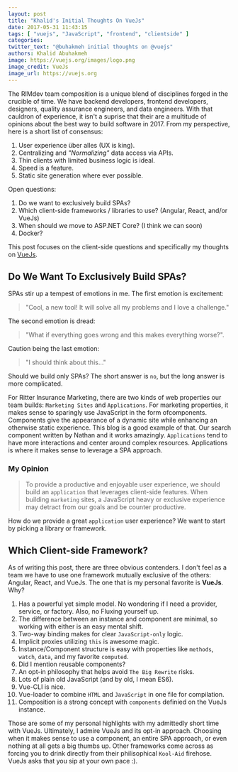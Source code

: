 ```yaml
---
layout: post
title: "Khalid's Initial Thoughts On VueJs"
date: 2017-05-31 11:43:15
tags: [ "vuejs", "JavaScript", "frontend", "clientside" ]
categories:
twitter_text: "@buhakmeh initial thoughts on @vuejs"
authors: Khalid Abuhakmeh
image: https://vuejs.org/images/logo.png
image_credit: VueJs
image_url: https://vuejs.org
---
```


The RIMdev team composition is a unique blend of disciplines forged in the crucible of time. We have backend developers, frontend developers, designers, quality assurance engineers, and data engineers. With that cauldron of experience, it isn't a suprise that their are a multitude of opinions about the best way to build software in 2017. From my perspective, here is a short list of consensus:

1. User experience über alles (UX is king).
1. Centralizing and *"Normalizing"* data access via APIs.
1. Thin clients with limited business logic is ideal.
1. Speed is a feature.
1. Static site generation where ever possible.

Open questions:

1. Do we want to exclusively build SPAs?
1. Which client-side frameworks / libraries to use? (Angular, React, and/or VueJs)
1. When should we move to ASP.NET Core? (I think we can soon)
1. Docker?

This post focuses on the client-side questions and specifically my thoughts on [VueJs](https://vuejs.org). 

## Do We Want To Exclusively Build SPAs?

SPAs stir up a tempest of emotions in me. The first emotion is excitement:

>  "Cool, a new tool! It will solve all my problems and I love a challenge." 

The second emotion is dread:

> "What if everything goes wrong and this makes everything worse?".

Caution being the last emotion: 

> "I should think about this..." 

Should we build only SPAs? The short answer is `no`, but the long answer is more complicated.

For Ritter Insurance Marketing, there are two kinds of web properties our team builds: `Marketing Sites` and `Applications`. For marketing properties, it makes sense to sparingly use JavaScript in the form ofcomponents. Components give the appearance of a dynamic site while enhancing an otherwise static experience. This blog is a good example of that. Our search component written by Nathan and it works amazingly. `Applications` tend to have more interactions and center around complex resources. Applications is where it makes sense to leverage a SPA approach.

### My Opinion

> To provide a productive and enjoyable user experience, we should build an `application` that leverages client-side features. When building `marketing` sites, a JavaScript heavy or exclusive experience may detract from our goals and be counter productive.

How do we provide a great `application` user experience? We want to start by picking a library or framework.

## Which Client-side Framework?

As of writing this post, there are three obvious contenders. I don't feel as a team we have to use one framework mutually exclusive of the others: Angular, React, and VueJs. The one that is my personal favorite is **VueJs**. Why?

1. Has a powerful yet simple model. No wondering if I need a provider, service, or factory. Also, no Fluxing yourself up. 
1. The difference between an instance and component are minimal, so working with either is an easy mental shift.
1. Two-way binding makes for clear `JavaScript-only` logic.
1. Implicit proxies utilizing `this` is awesome magic.
1. Instance/Component structure is easy with properties like `methods`, `watch`, `data`, and my favorite `computed`.
1. Did I mention reusable components?
1. An opt-in philosophy that helps avoid `The Big Rewrite` risks.
1. Lots of plain old JavaScript (and by old, I mean ES6).
1. Vue-CLI is nice.
1. Vue-loader to combine `HTML` and `JavaScript` in one file for compilation.
1. Composition is a strong concept with `components` definied on the VueJs instance.

Those are some of my personal highlights with my admittedly short time with VueJs. Ultimately, I admire VueJs and its opt-in approach. Choosing when it makes sense to use a component, an entire SPA approach, or even nothing at all gets a big thumbs up. Other frameworks come across as forcing you to drink directly from their philisophical `Kool-Aid` firehose. VueJs asks that you sip at your own pace :).

